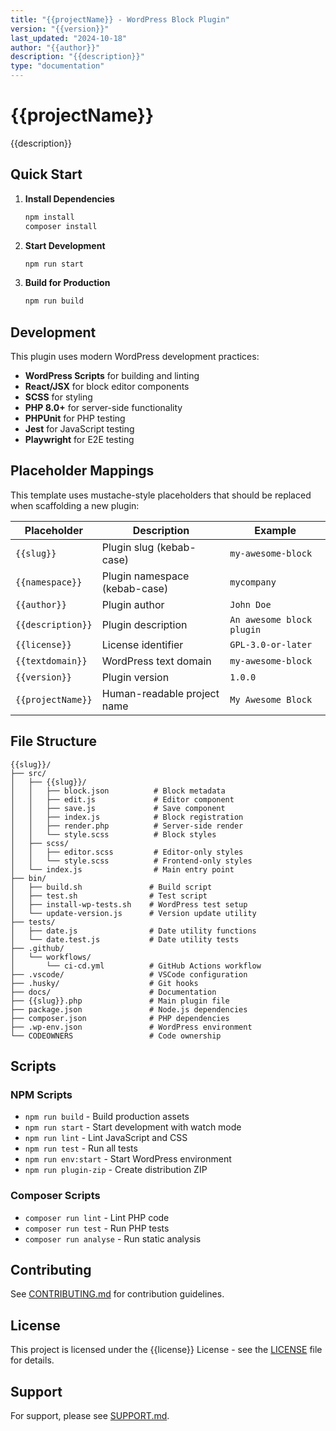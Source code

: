 ```yaml
---
title: "{{projectName}} - WordPress Block Plugin"
version: "{{version}}"
last_updated: "2024-10-18"
author: "{{author}}"
description: "{{description}}"
type: "documentation"
---
```


# {{projectName}}

{{description}}

## Quick Start

1. **Install Dependencies**
   ```bash
   npm install
   composer install
   ```

2. **Start Development**
   ```bash
   npm run start
   ```

3. **Build for Production**
   ```bash
   npm run build
   ```

## Development

This plugin uses modern WordPress development practices:

- **WordPress Scripts** for building and linting
- **React/JSX** for block editor components
- **SCSS** for styling
- **PHP 8.0+** for server-side functionality
- **PHPUnit** for PHP testing
- **Jest** for JavaScript testing
- **Playwright** for E2E testing

## Placeholder Mappings

This template uses mustache-style placeholders that should be replaced when scaffolding a new plugin:

| Placeholder         | Description                              | Example                    |
|---------------------|------------------------------------------|----------------------------|
| `{{slug}}`          | Plugin slug (kebab-case)                 | `my-awesome-block`         |
| `{{namespace}}`     | Plugin namespace (kebab-case)            | `mycompany`                |
| `{{author}}`        | Plugin author                            | `John Doe`                 |
| `{{description}}`   | Plugin description                       | `An awesome block plugin`  |
| `{{license}}`       | License identifier                       | `GPL-3.0-or-later`        |
| `{{textdomain}}`    | WordPress text domain                    | `my-awesome-block`         |
| `{{version}}`       | Plugin version                           | `1.0.0`                    |
| `{{projectName}}`   | Human-readable project name             | `My Awesome Block`         |

## File Structure

```
{{slug}}/
├── src/
│   ├── {{slug}}/
│   │   ├── block.json          # Block metadata
│   │   ├── edit.js             # Editor component
│   │   ├── save.js             # Save component
│   │   ├── index.js            # Block registration
│   │   ├── render.php          # Server-side render
│   │   └── style.scss          # Block styles
│   ├── scss/
│   │   ├── editor.scss         # Editor-only styles
│   │   └── style.scss          # Frontend-only styles
│   └── index.js                # Main entry point
├── bin/
│   ├── build.sh               # Build script
│   ├── test.sh                # Test script
│   ├── install-wp-tests.sh    # WordPress test setup
│   └── update-version.js      # Version update utility
├── tests/
│   ├── date.js                # Date utility functions
│   └── date.test.js           # Date utility tests
├── .github/
│   └── workflows/
│       └── ci-cd.yml          # GitHub Actions workflow
├── .vscode/                   # VSCode configuration
├── .husky/                    # Git hooks
├── docs/                      # Documentation
├── {{slug}}.php               # Main plugin file
├── package.json               # Node.js dependencies
├── composer.json              # PHP dependencies
├── .wp-env.json               # WordPress environment
└── CODEOWNERS                 # Code ownership
```

## Scripts

### NPM Scripts

- `npm run build` - Build production assets
- `npm run start` - Start development with watch mode
- `npm run lint` - Lint JavaScript and CSS
- `npm run test` - Run all tests
- `npm run env:start` - Start WordPress environment
- `npm run plugin-zip` - Create distribution ZIP

### Composer Scripts

- `composer run lint` - Lint PHP code
- `composer run test` - Run PHP tests
- `composer run analyse` - Run static analysis

## Contributing

See [CONTRIBUTING.md](./docs/single-block-plugin/CONTRIBUTING.md) for contribution guidelines.

## License

This project is licensed under the {{license}} License - see the [LICENSE](LICENSE) file for details.

## Support

For support, please see [SUPPORT.md](./docs/single-block-plugin/SUPPORT.md).
